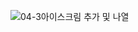 ![04-3아이스크림 추가 및 나열](https://github.com/ysolarh/OZ_class_backend/assets/109467066/c2b291c8-65b0-44e0-8029-91c5b3f398d3)
